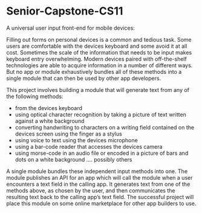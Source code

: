 # Senior-Capstone-CS11
A universal user input front-end for mobile devices:

Filling out forms on personal devices is a common and tedious task. Some users are comfortable with the devices keyboard and some avoid it at all cost. Sometimes the scale of the information that needs to be input makes keyboard entry overwhelming. Modern devices paired with off-the-shelf technologies are able to acquire information in a number of different ways. But no app or module exhaustively bundles all of these methods into a single module that can then be used by other app developers.

This project involves building a module that will generate text from any of the following methods:

+ from the devices keyboard
+ using optical character recognition by taking a picture of text written against a white background
+ converting handwriting to characters on a writing field contained on the devices screen using the finger as a stylus
+ using voice to text using the devices microphone
+ using a bar-code reader that accesses the devices camera
+ using morse-code in an audio file or encoded in a picture of bars and dots on a white background
…. possibly others

A single module bundles these independent input methods into one. The module publishes an API for an app which will call the module when a user encounters a text field in the calling app. It generates text from one of the methods above, as chosen by the user, and then communicates the resulting text back to the calling app’s text field. The successful project will place this module on some online marketplace for other app builders to use.

